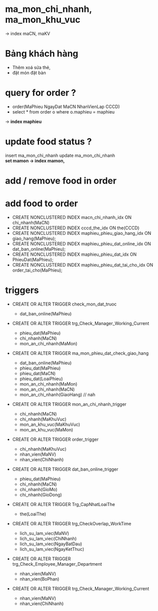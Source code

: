 
# ma_mon_chi_nhanh, ma_mon_khu_vuc
-> index maCN, maKV

# Bảng khách hàng  
- Thêm xoá sửa thẻ, 
- đặt món đặt bàn  

# query for order ? 
- order(MaPhieu NgayDat MaCN NhanVienLap CCCD)
- select * from order o where o.maphieu = maphieu 

-> **index maphieu**


# update food status ? 
insert ma_mon_chi_nhanh
update ma_mon_chi_nhanh  
**set mamon -> index mamon,**

# add / remove food in order 

# add food to order 

<BS>

- CREATE NONCLUSTERED INDEX macn_chi_nhanh_idx ON chi_nhanh(MaCN)
- CREATE NONCLUSTERED INDEX cccd_the_idx ON the(CCCD)
- CREATE NONCLUSTERED INDEX maphieu_phieu_giao_hang_idx ON giao_hang(MaPhieu); 
- CREATE NONCLUSTERED INDEX maphieu_phieu_dat_online_idx ON dat_ban_online(MaPhieu); 
- CREATE NONCLUSTERED INDEX maphieu_phieu_dat_idx ON PhieuDat(MaPhieu); 
- CREATE NONCLUSTERED INDEX maphieu_phieu_dat_tai_cho_idx ON order_tai_cho(MaPhieu); 

# triggers 

- CREATE OR ALTER TRIGGER check_mon_dat_truoc
    - dat_ban_online(MaPhieu)

- CREATE OR ALTER TRIGGER trg_Check_Manager_Working_Current
    - phieu_dat(MaPhieu)
    - chi_nhanh(MaCN)
    - mon_an_chi_nhanh(MaMon)

- CREATE OR ALTER TRIGGER ma_mon_phieu_dat_check_giao_hang
    - dat_ban_online(MaPhieu)
    - phieu_dat(MaPhieu)
    - phieu_dat(MaCN)
    - phieu_dat(LoaiPhieu)
    - mon_an_chi_nhanh(MaMon)
    - mon_an_chi_nhanh(MaCN)
    - mon_an_chi_nhanh(GiaoHang) // nah 
    
- CREATE OR ALTER TRIGGER mon_an_chi_nhanh_trigger
    - chi_nhanh(MaCN)
    - chi_nhanh(MaKhuVuc)
    - mon_an_khu_vuc(MaKhuVuc)
    - mon_an_khu_vuc(MaMon)

- CREATE OR ALTER TRIGGER order_trigger
    - chi_nhanh(MaKhuVuc)
    - nhan_vien(MaNV)
    - nhan_vien(ChiNhanh)

- CREATE OR ALTER TRIGGER dat_ban_online_trigger 
    - phieu_dat(MaPhieu)
    - chi_nhanh(MaCN)
    - chi_nhanh(GioMo)
    - chi_nhanh(GioDong)

- CREATE OR ALTER TRIGGER Trg_CapNhatLoaiThe
    - the(LoaiThe)

- CREATE OR ALTER TRIGGER trg_CheckOverlap_WorkTime
    - lich_su_lam_viec(MaNV)
    - lich_su_lam_viec(ChiNhanh)
    - lich_su_lam_viec(NgayBatDau)
    - lich_su_lam_viec(NgayKetThuc)

- CREATE OR ALTER TRIGGER trg_Check_Employee_Manager_Department
    - nhan_vien(MaNV)
    - nhan_vien(BoPhan)

- CREATE OR ALTER TRIGGER trg_Check_Manager_Working_Current
    - nhan_vien(MaNV)
    - nhan_vien(ChiNhanh)


